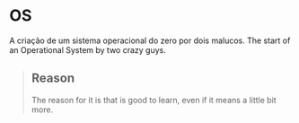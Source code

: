 # OS

A criação de um sistema operacional do zero por dois malucos.
The start of an Operational System by two crazy guys.

> ## Reason
> 
> The reason for it is that is good to learn, even if it means a little bit more.

